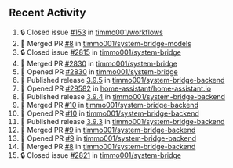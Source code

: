 ## Recent Activity

<!--START_SECTION:activity-->
1. 🔒 Closed issue [#153](https://github.com/timmo001/workflows/issues/153) in [timmo001/workflows](https://github.com/timmo001/workflows)
2. 🎉 Merged PR [#8](https://github.com/timmo001/system-bridge-models/pull/8) in [timmo001/system-bridge-models](https://github.com/timmo001/system-bridge-models)
3. 🔒 Closed issue [#2815](https://github.com/timmo001/system-bridge/issues/2815) in [timmo001/system-bridge](https://github.com/timmo001/system-bridge)
4. 🎉 Merged PR [#2830](https://github.com/timmo001/system-bridge/pull/2830) in [timmo001/system-bridge](https://github.com/timmo001/system-bridge)
5. 💪 Opened PR [#2830](https://github.com/timmo001/system-bridge/pull/2830) in [timmo001/system-bridge](https://github.com/timmo001/system-bridge)
6. 🚀 Published release [3.9.5](https://github.com/3.9.5) in [timmo001/system-bridge-backend](https://github.com/timmo001/system-bridge-backend)
7. 💪 Opened PR [#29582](https://github.com/home-assistant/home-assistant.io/pull/29582) in [home-assistant/home-assistant.io](https://github.com/home-assistant/home-assistant.io)
8. 🚀 Published release [3.9.4](https://github.com/3.9.4) in [timmo001/system-bridge-backend](https://github.com/timmo001/system-bridge-backend)
9. 🎉 Merged PR [#10](https://github.com/timmo001/system-bridge-backend/pull/10) in [timmo001/system-bridge-backend](https://github.com/timmo001/system-bridge-backend)
10. 💪 Opened PR [#10](https://github.com/timmo001/system-bridge-backend/pull/10) in [timmo001/system-bridge-backend](https://github.com/timmo001/system-bridge-backend)
11. 🚀 Published release [3.9.3](https://github.com/3.9.3) in [timmo001/system-bridge-backend](https://github.com/timmo001/system-bridge-backend)
12. 🎉 Merged PR [#9](https://github.com/timmo001/system-bridge-backend/pull/9) in [timmo001/system-bridge-backend](https://github.com/timmo001/system-bridge-backend)
13. 💪 Opened PR [#9](https://github.com/timmo001/system-bridge-backend/pull/9) in [timmo001/system-bridge-backend](https://github.com/timmo001/system-bridge-backend)
14. 🎉 Merged PR [#8](https://github.com/timmo001/system-bridge-backend/pull/8) in [timmo001/system-bridge-backend](https://github.com/timmo001/system-bridge-backend)
15. 🔒 Closed issue [#2821](https://github.com/timmo001/system-bridge/issues/2821) in [timmo001/system-bridge](https://github.com/timmo001/system-bridge)
<!--END_SECTION:activity-->

